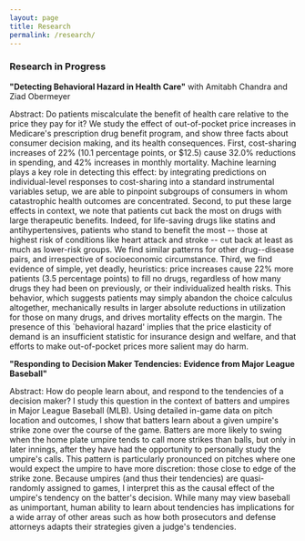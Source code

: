 ```yaml
---
layout: page
title: Research
permalink: /research/
---
```


### Research in Progress

**"Detecting Behavioral Hazard in Health Care"** with Amitabh Chandra and Ziad Obermeyer

Abstract: 
Do patients miscalculate the benefit of health care relative to the price they pay for it? We study the effect of out-of-pocket price increases in Medicare's prescription drug benefit program, and show three facts about consumer decision making, and its health consequences. First, cost-sharing increases of 22% (10.1 percentage points, or \$12.5) cause 32.0% reductions in spending, and 42% increases in monthly mortality. Machine learning plays a key role in detecting this effect: by integrating predictions on individual-level responses to cost-sharing into a standard instrumental variables setup, we are able to pinpoint subgroups of consumers in whom catastrophic health outcomes are concentrated. Second, to put these large effects in context, we note that patients cut back the most on drugs with large therapeutic benefits. Indeed, for life-saving drugs like statins and antihypertensives, patients who stand to benefit the most -- those at highest risk of conditions like heart attack and stroke -- cut back at least as much as lower-risk groups. We find similar patterns for other drug--disease pairs, and irrespective of socioeconomic circumstance. Third, we find evidence of simple, yet deadly, heuristics: price increases cause 22% more patients (3.5 percentage points) to fill no drugs, regardless of how many drugs they had been on previously, or their individualized health risks. This behavior, which suggests patients may simply abandon the choice calculus altogether, mechanically results in larger absolute reductions in utilization for those on many drugs, and drives mortality effects on the margin. The presence of this `behavioral hazard' implies that the price elasticity of demand is an insufficient statistic for insurance design and welfare, and that efforts to make out-of-pocket prices more salient may do harm.

**"Responding to Decision Maker Tendencies: Evidence from Major League Baseball"**

Abstract: 
How do people learn about, and respond to the tendencies of a decision maker? I study this question in the context of batters and umpires in Major League Baseball (MLB). Using detailed in-game data on pitch location and outcomes, I show that batters learn about a given umpire's strike zone over the course of the game. Batters are more likely to swing when the home plate umpire tends to call more strikes than balls, but only in later innings, after they have had the opportunity to personally study the umpire's calls. This pattern is particularly pronounced on pitches where one would expect the umpire to have more discretion: those close to edge of the strike zone. Because umpires (and thus their tendencies) are quasi-randomly assigned to games, I interpret this as the causal effect of the umpire's tendency on the batter's decision. While many may view baseball as unimportant, human ability to learn about tendencies has implications for a wide array of other areas such as how both prosecutors and defense attorneys adapts their strategies given a judge's tendencies.
